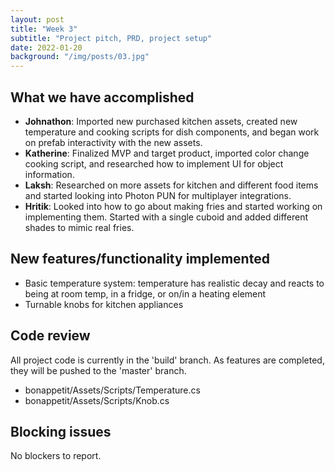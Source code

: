 ```yaml
---
layout: post
title: "Week 3"
subtitle: "Project pitch, PRD, project setup"
date: 2022-01-20
background: "/img/posts/03.jpg"
---
```


<h2 class="section-heading">What we have accomplished</h2>

- <b>Johnathon</b>: Imported new purchased kitchen assets, created new
  temperature and cooking scripts for dish components, and began work on prefab
  interactivity with the new assets.
- <b>Katherine</b>: Finalized MVP and target product, imported color change
  cooking script, and researched how to implement UI for object information.
- <b>Laksh</b>: Researched on more assets for kitchen and different food items
  and started looking into Photon PUN for multiplayer integrations.
- <b>Hritik</b>: Looked into how to go about making fries and started working on
  implementing them. Started with a single cuboid and added different shades to
  mimic real fries.

<h2 class="section-heading">New features/functionality implemented</h2>

- Basic temperature system: temperature has realistic decay and reacts to being
  at room temp, in a fridge, or on/in a heating element
- Turnable knobs for kitchen appliances

<h2 class="section-heading">Code review</h2>

All project code is currently in the 'build' branch. As features are completed,
they will be pushed to the 'master' branch.

- bonappetit/Assets/Scripts/Temperature.cs
- bonappetit/Assets/Scripts/Knob.cs

<h2 class="section-heading">Blocking issues</h2>

No blockers to report.
